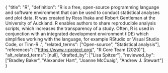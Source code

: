 {
    "title": "R",
    "definition": "R is a free, open-source programming language and software environment that can be used to conduct statistical analyses and plot data. R was created by Ross Ihaka and Robert Gentleman at the University of Auckland. R enables authors to share reproducible analysis scripts, which increases the transparency of a study. Often, R is used in conjunction with an integrated development environment (IDE) which simplifies working with the language, for example RStudio or Visual Studio Code, or Tinn-R .",
    "related_terms": ["Open-source", "Statistical analysis"],
    "references": ["https://www.r-project.org/", "R Core Team (2020)"],
    "alt_related_terms": [null],
    "drafted_by": ["Lisa Spitzer"],
    "reviewed_by": ["Bradley Baker", "Alexander Hart", "Joanne McCuaig", "Andrew J. Stewart"]
  }
